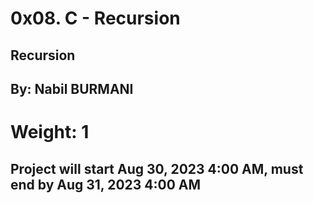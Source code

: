 # 0x08. C - Recursion
## Recursion
## By: Nabil BURMANI
# Weight: 1
## Project will start Aug 30, 2023 4:00 AM, must end by Aug 31, 2023 4:00 AM
 

